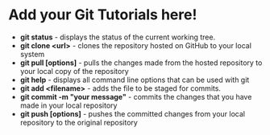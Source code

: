 # Add your Git Tutorials here!
* **git status** - displays the status of the current working tree.
* **git clone &lt;url&gt;** - clones the repository hosted on GitHub to your local system
* **git pull [options]** - pulls the changes made from the hosted repository to your local copy of the repository
* **git help** - displays all command line options that can be used with git
* **git add &lt;filename&gt;** - adds the file to be staged for commits.
* **git commit -m "your message"** - commits the changes that you have made in your local repository
* **git push [options]** - pushes the committed changes from your local repository to the original repository
